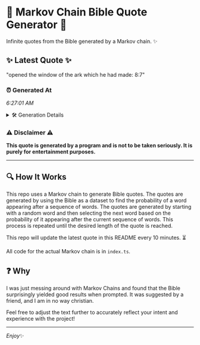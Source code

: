 # 📖 Markov Chain Bible Quote Generator 📖

Infinite quotes from the Bible generated by a Markov chain. ✨

## ✨ Latest Quote ✨
"opened the window of the ark which he had made: 8:7"

### ⏰ Generated At
*6:27:01 AM*

<details>
    <summary>🛠️ Generation Details</summary>
    <p>
        <strong>🌱 Seed:</strong> opened<br>
        <strong>🔄 Iterations:</strong> 10<br>
        <strong>📜 Context History:</strong><br>[ opened ]: the<br>[ opened, the ]: window<br>[ opened, the, window ]: of<br>[ opened, the, window, of ]: the<br>[ opened, the, window, of, the ]: ark<br>[ opened, the, window, of, the, ark ]: which<br>[ the, window, of, the, ark, which ]: he<br>[ window, of, the, ark, which, he ]: had<br>[ of, the, ark, which, he, had ]: made:<br>[ the, ark, which, he, had, made: ]: 8:7<br>
    </p>
</details>

### ⚠️ Disclaimer ⚠️
**This quote is generated by a program and is not to be taken seriously. It is purely for entertainment purposes.**

---

## 🔍 How It Works

This repo uses a Markov chain to generate Bible quotes. The quotes are generated by using the Bible as a dataset to find the probability of a word appearing after a sequence of words. The quotes are generated by starting with a random word and then selecting the next word based on the probability of it appearing after the current sequence of words. This process is repeated until the desired length of the quote is reached.

This repo will update the latest quote in this README every 10 minutes. ⏳

All code for the actual Markov chain is in `index.ts`.

## ❓ Why

I was just messing around with Markov Chains and found that the Bible surprisingly yielded good results when prompted. 
It was suggested by a friend, and I am in no way christian.

Feel free to adjust the text further to accurately reflect your intent and experience with the project!

---

*Enjoy*✨
